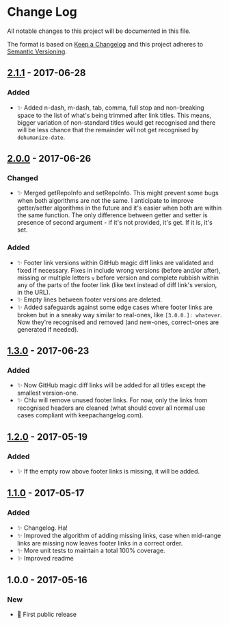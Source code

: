 # Change Log
All notable changes to this project will be documented in this file.

The format is based on [Keep a Changelog](http://keepachangelog.com/)
and this project adheres to [Semantic Versioning](http://semver.org/).

## [2.1.1] - 2017-06-28
### Added
- ✨ Added n-dash, m-dash, tab, comma, full stop and non-breaking space to the list of what's being trimmed after link titles. This means, bigger variation of non-standard titles would get recognised and there will be less chance that the remainder will not get recognised by `dehumanize-date`.

## [2.0.0] - 2017-06-26
### Changed
- ✨ Merged getRepoInfo and setRepoInfo. This might prevent some bugs when both algorithms are not the same. I anticipate to improve getter/setter algorithms in the future and it's easier when both are within the same function. The only difference between getter and setter is presence of second argument - if it's not provided, it's get. If it is, it's set.
### Added
- ✨ Footer link versions within GitHub magic diff links are validated and fixed if necessary. Fixes in include wrong versions (before and/or after), missing or multiple letters `v` before version and complete rubbish within any of the parts of the footer link (like text instead of diff link's version, in the URL).
- ✨ Empty lines between footer versions are deleted.
- ✨ Added safeguards against some edge cases where footer links are broken but in a sneaky way similar to real-ones, like `[3.0.0.]: whatever`. Now they're recognised and removed (and new-ones, correct-ones are generated if needed).

## [1.3.0] - 2017-06-23
### Added
- ✨ Now GitHub magic diff links will be added for all titles except the smallest version-one.
- ✨ Chlu will remove unused footer links. For now, only the links from recognised headers are cleaned (what should cover all normal use cases compliant with keepachangelog.com).

## [1.2.0] - 2017-05-19
### Added
- ✨ If the empty row above footer links is missing, it will be added.

## [1.1.0] - 2017-05-17
### Added
- ✨ Changelog. Ha!
- ✨ Improved the algorithm of adding missing links, case when mid-range links are missing now leaves footer links in a correct order.
- ✨ More unit tests to maintain a total 100% coverage.
- ✨ Improved readme

## 1.0.0 - 2017-05-16
### New
- 🌟 First public release

[1.1.0]: https://github.com/codsen/chlu/compare/v1.0.0...v1.1.0
[1.2.0]: https://github.com/codsen/chlu/compare/v1.1.0...v1.2.0
[1.3.0]: https://github.com/codsen/chlu/compare/v1.2.0...v1.3.0
[2.0.0]: https://github.com/codsen/chlu/compare/v1.3.0...v2.0.0
[2.1.1]: https://github.com/codsen/chlu/compare/v2.0.0...v2.1.1

